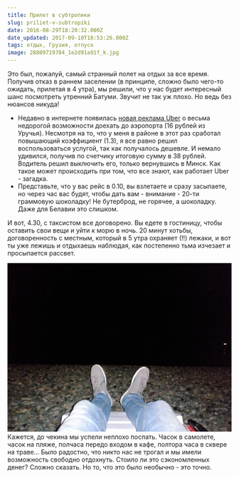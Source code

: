 ```yaml
---
title: Прилет в субтропики
slug: priliet-v-subtropiki
date: 2016-08-29T18:20:32.000Z
date_updated: 2017-09-10T18:53:26.000Z
tags: отдых, Грузия, отпуск
image: 28809719784_1e2d91a91f_k.jpg
---
```


Это был, пожалуй, самый странный полет на отдых за все время. Получив отказ в раннем заселении (в принципе, сложно было чего-то ожидать, прилетая в 4 утра), мы решили, что у нас будет интересный шанс посмотреть утренний Батуми. Звучит не так уж плохо. Но ведь без нюансов никуда!

* Недавно в интернете появилась [новая реклама Uber](https://newsroom.uber.com/belarus/airport/) о весьма недорогой возможности доехать до аэропорта (16 рублей из Уручья). Несмотря на то, что у меня в районе в этот раз сработал повышающий коэффициент (1.3), я все равно решил воспользоваться услугой, так как получалось дешевле. И немало удивился, получив по счетчику итоговую сумму в 38 рублей. Водитель решил выключить его, только вернувшись в Минск. Как такое может происходить при том, что все знают, как работает Uber - загадка.
* Представьте, что у вас рейс в 0.10, вы взлетаете и сразу засыпаете, но через час вас будят, чтобы дать вам - внимание - 20-ти граммовую шоколадку! Не бутерброд, не горячее, а шоколадку. Даже для Белавии это слишком.

И вот, 4.30, с таксистом все договорено. Вы едете в гостиницу, чтобы оставить свои вещи и уйти к морю в ночь. 20 минут хотьбы, договоренность с местным, который в 5 утра охраняет (!!) лежаки, и вот ты уже лежишь и отдыхаешь наблюдая, как постепенно тьма изчезает и просыпается рассвет.

![На пляже Батуми ранним утром](bat_1.jpg)
Кажется, до чекина мы успели неплохо поспать. Часок в самолете, часок на пляже, полчаса передо входом в кафе, полтора часа в сквере на траве... Было радостно, что никто нас не трогал и мы имели возможность свободно отдохнуть. Стоило ли это сэкономленных денег? Сложно сказать. Но то, что это было необычно - это точно.
